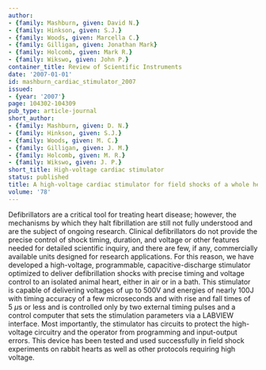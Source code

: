 ```yaml
---
author:
- {family: Mashburn, given: David N.}
- {family: Hinkson, given: S.J.}
- {family: Woods, given: Marcella C.}
- {family: Gilligan, given: Jonathan Mark}
- {family: Holcomb, given: Mark R.}
- {family: Wikswo, given: John P.}
container_title: Review of Scientific Instruments
date: '2007-01-01'
id: mashburn_cardiac_stimulator_2007
issued:
- {year: '2007'}
page: 104302-104309
pub_type: article-journal
short_author:
- {family: Mashburn, given: D. N.}
- {family: Hinkson, given: S.J.}
- {family: Woods, given: M. C.}
- {family: Gilligan, given: J. M.}
- {family: Holcomb, given: M. R.}
- {family: Wikswo, given: J. P.}
short_title: High-voltage cardiac stimulator
status: published
title: A high-voltage cardiac stimulator for field shocks of a whole heart in a bath
volume: '78'
---
```

Defibrillators are a critical tool for treating heart disease; however, the mechanisms by which they halt fibrillation are still not fully understood and are the subject of ongoing research. Clinical defibrillators do not provide the precise control of shock timing, duration, and voltage or other features needed for detailed scientific inquiry, and there are few, if any, commercially available units designed for research applications. For this reason, we have developed a high-voltage, programmable, capacitive-discharge stimulator optimized to deliver defibrillation shocks with precise timing and voltage control to an isolated animal heart, either in air or in a bath. This stimulator is capable of delivering voltages of up to 500V and energies of nearly 100J with timing accuracy of a few microseconds and with rise and fall times of 5&#160;$\mu$s or less and is controlled only by two external timing pulses and a control computer that sets the stimulation parameters via a LABVIEW interface. Most importantly, the stimulator has circuits to protect the high-voltage circuitry and the operator from programming and input-output errors. This device has been tested and used successfully in field shock experiments on rabbit hearts as well as other protocols requiring high voltage.
